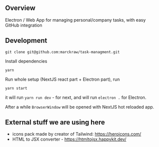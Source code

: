## Overview 
Electron / Web App for managing personal/company tasks, with easy GitHub integration

## Development
```
git clone git@github.com:marckraw/task-managment.git
```
Install dependencies

```i
yarn
```

Run whole setup (NextJS react part + Electron part), run
```
yarn start
```
it will run `yarn run dev` - for next, and will run `electron .` for Electron.

After a while `BrowserWindow` will be opened with NextJS hot reloaded app.

## External stuff we are using here
- icons pack made by creator of Tailwind: https://heroicons.com/
- HTML to JSX converter - https://htmltojsx.happykit.dev/

